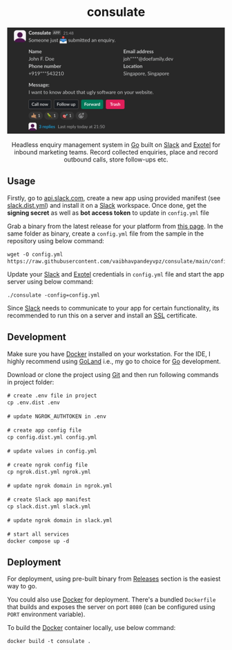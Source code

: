 <h1 align="center">consulate</h1>

[![Screenshot](https://raw.githubusercontent.com/vaibhavpandeyvpz/consulate/main/screenshot.png)](https://raw.githubusercontent.com/vaibhavpandeyvpz/consulate/main/screenshot.png)

<p align="center">
Headless enquiry management system in <a href="https://go.dev/">Go</a> built on <a href="https://slack.com/intl/en-in/">Slack</a> and <a href="https://exotel.com/">Exotel</a> for inbound marketing teams.
Record collected enquiries, place and record outbound calls, store follow-ups etc.
</p>

## Usage

Firstly, go to [api.slack.com](https://api.slack.com/), create a new app using provided manifest (see [slack.dist.yml](slack.dist.yml)) and install it on a [Slack](https://slack.com/intl/en-in/) workspace.
Once done, get the **signing secret** as well as **bot access token** to update in `config.yml` file

Grab a binary from the latest release for your platform from [this page](https://github.com/vaibhavpandeyvpz/consulate/releases/latest).
In the same folder as binary, create a `config.yml` file from the sample in the repository using below command:

```shell
wget -O config.yml https://raw.githubusercontent.com/vaibhavpandeyvpz/consulate/main/config.dist.yml
```

Update your [Slack](https://slack.com/intl/en-in/) and [Exotel](https://exotel.com/) credentials in `config.yml` file and start the app server using below command:

```shell
./consulate -config=config.yml
```

Since [Slack](https://slack.com/intl/en-in/) needs to communicate to your app for certain functionality, its recommended to run this on a server and install an [SSL](https://letsencrypt.org/) certificate.

## Development

Make sure you have [Docker](https://www.docker.com/) installed on your workstation.
For the IDE, I highly recommend using [GoLand](https://www.jetbrains.com/go/) i.e., my go to choice for [Go](https://go.dev) development.

Download or clone the project using [Git](https://git-scm.com/) and then run following commands in project folder:

```shell
# create .env file in project
cp .env.dist .env

# update NGROK_AUTHTOKEN in .env

# create app config file
cp config.dist.yml config.yml

# update values in config.yml

# create ngrok config file
cp ngrok.dist.yml ngrok.yml

# update ngrok domain in ngrok.yml

# create Slack app manifest
cp slack.dist.yml slack.yml

# update ngrok domain in slack.yml

# start all services
docker compose up -d
```

## Deployment

For deployment, using pre-built binary from [Releases](https://github.com/vaibhavpandeyvpz/consulate/releases) section is the easiest way to go.

You could also use [Docker](https://www.docker.com/) for deployment. There's a bundled `Dockerfile` that builds and exposes the server on port `8080` (can be configured using `PORT` environment variable).

To build the [Docker](https://www.docker.com/) container locally, use below command:

```shell
docker build -t consulate .
```
